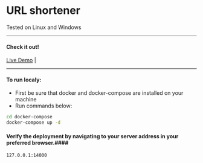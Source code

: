 # URL shortener #

Tested on Linux and Windows
***
#### Check it out! ####
[Live Demo](https://www.sammyshehter.com) |
***
#### To run localy: ####
- First be sure that docker and docker-compose are installed on your machine
- Run commands below:
```sh
cd docker-compose
docker-compose up -d
```
#### Verify the deployment by navigating to your server address in your preferred browser.####
```sh
127.0.0.1:14000
```